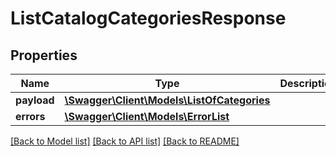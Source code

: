 # ListCatalogCategoriesResponse

## Properties

Name | Type | Description | Notes
------------ | ------------- | ------------- | -------------
**payload** | [**\Swagger\Client\Models\ListOfCategories**](ListOfCategories.md) |  | [optional]
**errors** | [**\Swagger\Client\Models\ErrorList**](ErrorList.md) |  | [optional]

[[Back to Model list]](../../README.md#documentation-for-models) [[Back to API list]](../../README.md#documentation-for-api-endpoints) [[Back to README]](../../README.md)

